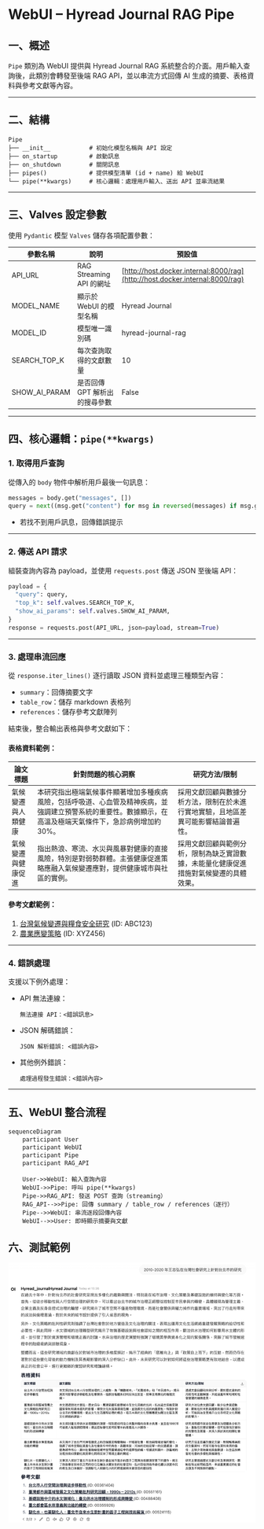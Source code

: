 
# WebUI – Hyread Journal RAG Pipe

## 一、概述

`Pipe` 類別為 WebUI 提供與 Hyread Journal RAG 系統整合的介面。用戶輸入查詢後，此類別會轉發至後端 RAG API，並以串流方式回傳 AI 生成的摘要、表格資料與參考文獻等內容。

---

## 二、結構

```
Pipe
├── __init__           # 初始化模型名稱與 API 設定
├── on_startup         # 啟動訊息
├── on_shutdown        # 關閉訊息
├── pipes()            # 提供模型清單 (id + name) 給 WebUI
└── pipe(**kwargs)     # 核心邏輯：處理用戶輸入、送出 API 並串流結果
```

---

## 三、Valves 設定參數

使用 `Pydantic` 模型 `Valves` 儲存各項配置參數：

| 參數名稱            | 說明                    | 預設值                                                                          |
| --------------- | --------------------- | ---------------------------------------------------------------------------- |
| API\_URL        | RAG Streaming API 的網址 | [http://host.docker.internal:8000/rag](http://host.docker.internal:8000/rag) |
| MODEL\_NAME     | 顯示於 WebUI 的模型名稱       | Hyread Journal                                                               |
| MODEL\_ID       | 模型唯一識別碼               | hyread-journal-rag                                                           |
| SEARCH\_TOP\_K  | 每次查詢取得的文獻數量           | 10                                                                           |
| SHOW\_AI\_PARAM | 是否回傳 GPT 解析出的搜尋參數     | False                                                                        |

---

## 四、核心邏輯：`pipe(**kwargs)`

### 1. 取得用戶查詢

從傳入的 `body` 物件中解析用戶最後一句訊息：

```python
messages = body.get("messages", [])
query = next((msg.get("content") for msg in reversed(messages) if msg.get("role") == "user"), None)
```

* 若找不到用戶訊息，回傳錯誤提示

---

### 2. 傳送 API 請求

組裝查詢內容為 payload，並使用 `requests.post` 傳送 JSON 至後端 API：

```python
payload = {
  "query": query,
  "top_k": self.valves.SEARCH_TOP_K,
  "show_ai_params": self.valves.SHOW_AI_PARAM,
}
response = requests.post(API_URL, json=payload, stream=True)
```

---

### 3. 處理串流回應

從 `response.iter_lines()` 逐行讀取 JSON 資料並處理三種類型內容：

* `summary`：回傳摘要文字
* `table_row`：儲存 markdown 表格列
* `references`：儲存參考文獻陣列

結束後，整合輸出表格與參考文獻如下：

#### 表格資料範例：

| 論文標題             | 針對問題的核心洞察                                                                 | 研究方法/限制                                                                                  |
|----------------------|------------------------------------------------------------------------------------|-----------------------------------------------------------------------------------------------|
| 氣候變遷與人類健康   | 本研究指出極端氣候事件顯著增加多種疾病風險，包括呼吸道、心血管及精神疾病，並強調建立預警系統的重要性。數據顯示，在高溫及極端天氣條件下，急診病例增加約30%。 | 採用文獻回顧與數據分析方法，限制在於未進行實地實驗，且地區差異可能影響結論普遍性。            |
| 氣候變遷與健康促進   | 指出熱浪、寒流、水災與風暴對健康的直接風險，特別是對弱勢群體。主張健康促進策略應融入氣候變遷應對，提供健康城市與社區的實例。 | 採用文獻回顧與範例分析，限制為缺乏實證數據，未能量化健康促進措施對氣候變遷的具體效果。        |



#### 參考文獻範例：


1. [台灣氣候變遷與糧食安全研究](https://www.hyread.com.tw/hyreadnew/search_detail_new.jsp?sysid=ABC123) (ID: ABC123)
2. [農業應變策略](https://www.hyread.com.tw/hyreadnew/search_detail_new.jsp?sysid=XYZ456) (ID: XYZ456)


---

### 4. 錯誤處理

支援以下例外處理：

* API 無法連線：

  ```
  無法連接 API：<錯誤訊息>
  ```

* JSON 解碼錯誤：

  ```
  JSON 解析錯誤: <錯誤內容>
  ```

* 其他例外錯誤：

  ```
  處理過程發生錯誤：<錯誤內容>
  ```

---

## 五、WebUI 整合流程

```mermaid
sequenceDiagram
    participant User
    participant WebUI
    participant Pipe
    participant RAG_API

    User->>WebUI: 輸入查詢內容
    WebUI->>Pipe: 呼叫 pipe(**kwargs)
    Pipe->>RAG_API: 發送 POST 查詢（streaming）
    RAG_API-->>Pipe: 回傳 summary / table_row / references（逐行）
    Pipe-->>WebUI: 串流逐段回傳內容
    WebUI-->>User: 即時顯示摘要與文獻
```

## 六、測試範例
![image](./webui.png)


